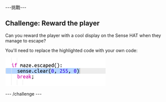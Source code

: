 \---挑戰\---

## Challenge: Reward the player

Can you reward the player with a cool display on the Sense HAT when they manage to escape?

You'll need to replace the highlighted code with your own code:

![截圖](images/compass-reward.png)

\--- /challenge \---